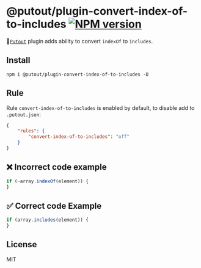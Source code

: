 # @putout/plugin-convert-index-of-to-includes [![NPM version][NPMIMGURL]][NPMURL]

[NPMIMGURL]: https://img.shields.io/npm/v/@putout/plugin-convert-index-of-to-includes.svg?style=flat&longCache=true
[NPMURL]: https://npmjs.org/package/@putout/plugin-convert-index-of-to-includes "npm"

🐊[`Putout`](https://github.com/coderaiser/putout) plugin adds ability to convert `indexOf` to `includes`.

## Install

```
npm i @putout/plugin-convert-index-of-to-includes -D
```

## Rule

Rule `convert-index-of-to-includes` is enabled by default, to disable add to `.putout.json`:

```json
{
    "rules": {
        "convert-index-of-to-includes": "off"
    }
}
```

## ❌ Incorrect code example

```js
if (~array.indexOf(element)) {
}
```

## ✅ Correct code Example

```js
if (array.includes(element)) {
}
```

## License

MIT
